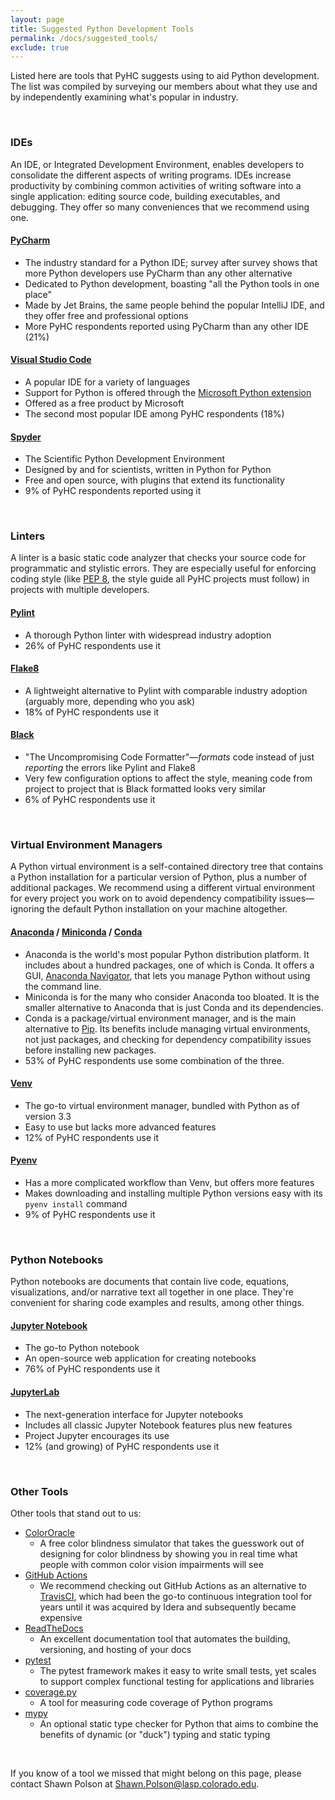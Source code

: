 ```yaml
---
layout: page
title: Suggested Python Development Tools
permalink: /docs/suggested_tools/
exclude: true
---
```

Listed here are tools that PyHC suggests using to aid Python development. The list was compiled by surveying our members about what they use and by independently examining what's popular in industry.

<br>

### IDEs
An IDE, or Integrated Development Environment, enables developers to consolidate the different aspects of writing programs. IDEs increase productivity by combining common activities of writing software into a single application: editing source code, building executables, and debugging. They offer so many conveniences that we recommend using one.

#### [PyCharm](https://www.jetbrains.com/pycharm/)
 * The industry standard for a Python IDE; survey after survey shows that more Python developers use PyCharm than any other alternative
 * Dedicated to Python development, boasting "all the Python tools in one place"
 * Made by Jet Brains, the same people behind the popular IntelliJ IDE, and they offer free and professional options
 * More PyHC respondents reported using PyCharm than any other IDE (21%)

#### [Visual Studio Code](https://code.visualstudio.com)
 * A popular IDE for a variety of languages
 * Support for Python is offered through the [Microsoft Python extension](https://marketplace.visualstudio.com/items?itemName=ms-python.python)
 * Offered as a free product by Microsoft
 * The second most popular IDE among PyHC respondents (18%)

#### [Spyder](https://www.spyder-ide.org) 
 * The Scientific Python Development Environment
 * Designed by and for scientists, written in Python for Python
 * Free and open source, with plugins that extend its functionality
 * 9% of PyHC respondents reported using it

<br>

### Linters
A linter is a basic static code analyzer that checks your source code for programmatic and stylistic errors. They are especially useful for enforcing coding style (like [PEP 8](https://www.python.org/dev/peps/pep-0008/), the style guide all PyHC projects must follow) in projects with multiple developers.

#### [Pylint](https://www.pylint.org) 
 * A thorough Python linter with widespread industry adoption
 * 26% of PyHC respondents use it

#### [Flake8](https://flake8.pycqa.org/en/latest/) 
 * A lightweight alternative to Pylint with comparable industry adoption (arguably more, depending who you ask)
 * 18% of PyHC respondents use it

#### [Black](https://github.com/psf/black) 
 * "The Uncompromising Code Formatter"—_formats_ code instead of just _reporting_ the errors like Pylint and Flake8
 * Very few configuration options to affect the style, meaning code from project to project that is Black formatted looks very similar
 * 6% of PyHC respondents use it

<br>

### Virtual Environment Managers
A Python virtual environment is a self-contained directory tree that contains a Python installation for a particular version of Python, plus a number of additional packages. We recommend using a different virtual environment for every project you work on to avoid dependency compatibility issues—ignoring the default Python installation on your machine altogether.

#### [Anaconda](https://www.anaconda.com) / [Miniconda](https://docs.conda.io/en/latest/miniconda.html) / [Conda](https://docs.conda.io/en/latest/) 
 * Anaconda is the world's most popular Python distribution platform. It includes about a hundred packages, one of which is Conda. It offers a GUI, [Anaconda Navigator](https://docs.anaconda.com/anaconda/navigator/), that lets you manage Python without using the command line.
 * Miniconda is for the many who consider Anaconda too bloated. It is the smaller alternative to Anaconda that is just Conda and its dependencies.
 * Conda is a package/virtual environment manager, and is the main alternative to [Pip](https://pypi.org/project/pip/). Its benefits include managing virtual environments, not just packages, and checking for dependency compatibility issues before installing new packages.
 * 53% of PyHC respondents use some combination of the three.

#### [Venv](https://docs.python.org/3/library/venv.html) 
 * The go-to virtual environment manager, bundled with Python as of version 3.3
 * Easy to use but lacks more advanced features
 * 12% of PyHC respondents use it

#### [Pyenv](https://github.com/pyenv/pyenv) 
 * Has a more complicated workflow than Venv, but offers more features
 * Makes downloading and installing multiple Python versions easy with its `pyenv install` command
 * 9% of PyHC respondents use it

<br>

### Python Notebooks
Python notebooks are documents that contain live code, equations, visualizations, and/or narrative text all together in one place. They're convenient for sharing code examples and results, among other things.
#### [Jupyter Notebook](https://jupyter.org/#about-notebook) 
 * The go-to Python notebook
 * An open-source web application for creating notebooks
 * 76% of PyHC respondents use it

#### [JupyterLab](https://jupyter.org/#jupyterlab)
 * The next-generation interface for Jupyter notebooks
 * Includes all classic Jupyter Notebook features plus new features
 * Project Jupyter encourages its use
 * 12% (and growing) of PyHC respondents use it

<br>

### Other Tools
Other tools that stand out to us:
 * [ColorOracle](https://colororacle.org)
    * A free color blindness simulator that takes the guesswork out of designing for color blindness by showing you in real time what people with common color vision impairments will see
 * [GitHub Actions](https://github.com/features/actions)
    * We recommend checking out GitHub Actions as an alternative to [TravisCI](https://travis-ci.com), which had been the go-to continuous integration tool for years until it was acquired by Idera and subsequently became expensive
 * [ReadTheDocs](https://readthedocs.org)
    * An excellent documentation tool that automates the building, versioning, and hosting of your docs
 * [pytest](https://docs.pytest.org/en/stable/)
    * The pytest framework makes it easy to write small tests, yet scales to support complex functional testing for applications and libraries
 * [coverage.py](https://coverage.readthedocs.io/en/coverage-5.5/)
    * A tool for measuring code coverage of Python programs
 * [mypy](http://mypy-lang.org)
    * An optional static type checker for Python that aims to combine the benefits of dynamic (or "duck") typing and static typing

<br>

If you know of a tool we missed that might belong on this page, please contact Shawn Polson at <a href="mailto:Shawn.Polson@lasp.colorado.edu">Shawn.Polson@lasp.colorado.edu</a>.